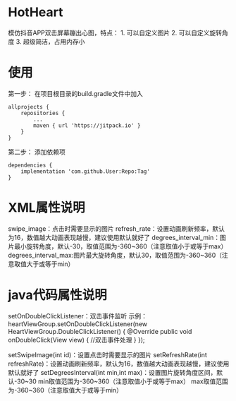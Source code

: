 # HotHeart
模仿抖音APP双击屏幕蹦出心图，特点：   1. 可以自定义图片   2. 可以自定义旋转角度   3. 超级简洁，占用内存小
# 使用
第一步：
在项目根目录的build.gradle文件中加入

	allprojects {
		repositories {
			...
			maven { url 'https://jitpack.io' }
		}
	}
  
第二步：
添加依赖项

	dependencies {
		implementation 'com.github.User:Repo:Tag'
	}
  
# XML属性说明
swipe_image：点击时需要显示的图片
refresh_rate：设置动画刷新频率，默认为16，数值越大动画表现越慢，建议使用默认就好了
degrees_interval_min：图片最小旋转角度，默认-30，取值范围为-360~360（注意取值小于或等于max）
degrees_interval_max:图片最大旋转角度，默认30，取值范围为-360~360（注意取值大于或等于min）
# java代码属性说明
setOnDoubleClickListener：双击事件监听
示例：
heartViewGroup.setOnDoubleClickListener(new HeartViewGroup.DoubleClickListener() {
            @Override
            public void onDoubleClick(View view) {
                //双击事件处理
            }
        });
        
setSwipeImage(int id)：设置点击时需要显示的图片
setRefreshRate(int refreshRate)：设置动画刷新频率，默认为16，数值越大动画表现越慢，建议使用默认就好了
setDegreesInterval(int min,int max)：设置图片旋转角度区间，默认-30~30
min取值范围为-360~360（注意取值小于或等于max）
max取值范围为-360~360（注意取值大于或等于min）
